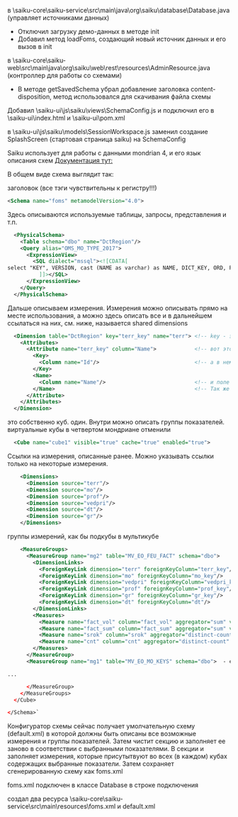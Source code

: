в \saiku-core\saiku-service\src\main\java\org\saiku\database\Database.java (управляет источниками данных)
- Отключил загрузку демо-данных в методе init
- Добавил метод loadFoms, создающий новый источник данных и его вызов в init

в \saiku-core\saiku-web\src\main\java\org\saiku\web\rest\resources\AdminResource.java (контроллер для работы со схемами)
- В методе getSavedSchema убрал добавление заголовка content-disposition, метод использовался для скачивания файла схемы

Добавил \saiku-ui\js\saiku\views\SchemaConfig.js и подключил его в \saiku-ui\index.html и \saiku-ui\pom.xml

в \saiku-ui\js\saiku\models\SessionWorkspace.js заменил создание SplashScreen (стартовая страница saiku) на SchemaConfig

Saiku использует для работы с данными mondrian 4, и его язык описания схем
[Документация тут:](http://mondrian.pentaho.com/head/documentation/schema.php)

В общем виде схема выглядит так:

заголовок (все тэги чувствительны к регистру!!!)
```xml
<Schema name="foms" metamodelVersion="4.0"> 
```
Здесь описываются используемые таблицы, запросы, представления и т.п.
```xml
  <PhysicalSchema> 
    <Table schema="dbo" name="DctRegion"/>
    <Query alias="OMS_MO_TYPE_2017">
      <ExpressionView>
        <SQL dialect="mssql"><![CDATA[
select "KEY", VERSION, cast (NAME as varchar) as NAME, DICT_KEY, ORD, PARENT_KEY, INDATE, OUTDATE from dbo.dict_elems('OMS_MO_TYPE_2017')
          ]]></SQL>
      </ExpressionView>
    </Query>
  </PhysicalSchema>
```
Дальше описываем измерения. Измерения можно описывать прямо на месте использования, 
а можно здесь описать все и в дальнейшем ссылаться на них, см. ниже, называется shared dimensions
```xml
  <Dimension table="DctRegion" key="terr_key" name="terr"> <!-- key - это имя ключевого атрибута, описанного внутри -->
    <Attributes>                                           
      <Attribute name="terr_key" column="Name">            <!-- вот этого атрибута -->
        <Key>
          <Column name="Id"/>                              <!-- а в нем уже ключевое поле -->
        </Key>
        <Name>
          <Column name="Name"/>                            <!-- и поле с именем. -->
        </Name>                                            <!-- Так же есть тэги для полей сортировки и т.д, см. документацию -->
      </Attribute>
    </Attributes>
  </Dimension>
```
это собственно куб. один. Внутри можно описать группы показателей. виртуальные кубы в четвертом мондриане отменили
```xml
  <Cube name="cube1" visible="true" cache="true" enabled="true">
```
Cсылки на измерения, описанные ранее. Можно указывать ссылки только на некоторые измерения.
```xml
    <Dimensions> 
      <Dimension source="terr"/>
      <Dimension source="mo"/>
      <Dimension source="prof"/>
      <Dimension source="vedpri"/>
      <Dimension source="dt"/>
      <Dimension source="gr"/>
    </Dimensions>
```
 группы измерений, как бы подкубы в мультикубе
```xml
    <MeasureGroups>
      <MeasureGroup name="mg2" table="MV_EO_FEU_FACT" schema="dbo">          <!-- группа показателей по одной таблице фактов -->
        <DimensionLinks>                                                     <!-- здесь используемые измерения и соответствующие ключевые поля -->
          <ForeignKeyLink dimension="terr" foreignKeyColumn="terr_key"/>     <!-- количество ссылок должно совпадать с количеством -->
          <ForeignKeyLink dimension="mo" foreignKeyColumn="mo_key"/>         <!-- описанных измерений в <Dimensions> -->
          <ForeignKeyLink dimension="vedpri" foreignKeyColumn="vedpri_key"/>
          <ForeignKeyLink dimension="prof" foreignKeyColumn="prof_key"/>
          <ForeignKeyLink dimension="gr" foreignKeyColumn="gr_key"/>
          <ForeignKeyLink dimension="dt" foreignKeyColumn="dt"/>
        </DimensionLinks>
        <Measures>
          <Measure name="fact_vol" column="fact_vol" aggregator="sum" visible="true"/> <!-- здесь показатели -->
          <Measure name="fact_sum" column="fact_sum" aggregator="sum" visible="true"/>
          <Measure name="srok" column="srok" aggregator="distinct-count" visible="true"/>
          <Measure name="cnt" column="cnt" aggregator="distinct-count" visible="true"/>
        </Measures>
      </MeasureGroup>
      <MeasureGroup name="mg1" table="MV_EO_MO_KEYS" schema="dbo">  - еще одна группа
```
	...
```xml	
      </MeasureGroup>
    </MeasureGroups>
  </Cube>

</Schema>`
```

Конфигуратор схемы сейчас получает умолчательную схему (default.xml) в которой должны быть описаны все возможные измерения
и группы показателей. Затем чистит секцию <Cube> и заполняет ее заново в соответствии с выбранными показателями.
В секции <Dimensions> и <DimensionLinks> заполняет измерения, которые присутытвуют во всех (в каждом) кубах содержащих
выбранные показатели. Затем сохраняет сгенерированную схему как foms.xml

foms.xml подключен в классе Database в строке подключения

создал два ресурса \saiku-core\saiku-service\src\main\resources\foms.xml и default.xml


